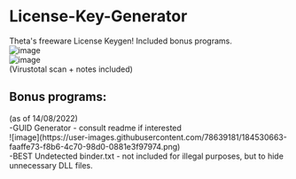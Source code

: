 # License-Key-Generator
Theta's freeware License Keygen! Included bonus programs. <br>
![image](https://user-images.githubusercontent.com/78639181/184530601-7c0804da-c310-4e76-b848-820ef18f6897.png) <br>
![image](https://user-images.githubusercontent.com/78639181/184530612-8a7419a6-5352-4a99-895b-42c1ee1f1a77.png) <br>
(Virustotal scan + notes included)

<h2>Bonus programs:</h2> (as of 14/08/2022) <br>
-GUID Generator - consult readme if interested <br>
![image](https://user-images.githubusercontent.com/78639181/184530663-faaffe73-f8b6-4c70-98d0-0881e3f97974.png) <br>
-BEST Undetected binder.txt - not included for illegal purposes, but to hide unnecessary DLL files. <br>
